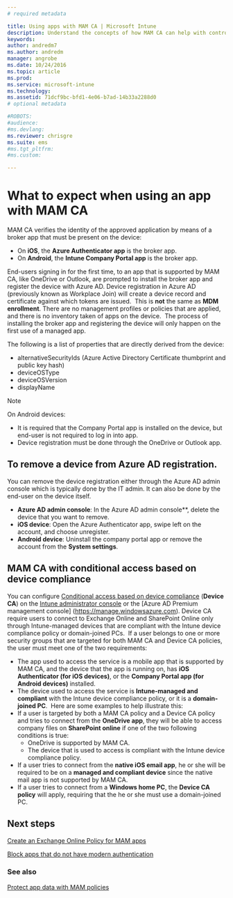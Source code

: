 ```yaml
---
# required metadata

title: Using apps with MAM CA | Microsoft Intune
description: Understand the concepts of how MAM CA can help with controlling what apps have access to O365 services.
keywords:
author: andredm7
ms.author: andredm
manager: angrobe
ms.date: 10/24/2016
ms.topic: article
ms.prod:
ms.service: microsoft-intune
ms.technology:
ms.assetid: 71dcf9bc-bfd1-4e06-b7ad-14b33a2288d0
# optional metadata

#ROBOTS:
#audience:
#ms.devlang:
ms.reviewer: chrisgre
ms.suite: ems
#ms.tgt_pltfrm:
#ms.custom:

---
```

# What to expect when using an app with MAM CA
MAM CA verifies the identity of the approved application by means of a broker app that must be present on the device:
*  On **iOS**, the **Azure Authenticator app** is the broker app.
* On **Android**, the **Intune Company Portal app** is the broker app. 

End-users signing in for the first time, to an app that is supported by MAM CA, like OneDrive or Outlook, are prompted to install the broker app and register the device with Azure AD. Device registration in Azure AD (previously known as Workplace Join) will create a device record and certificate against which tokens are issued.  This is **not** the same as **MDM enrollment**. There are no management profiles or policies that are applied, and there is no inventory taken of apps on the device.  The process of installing the broker app and registering the device will only happen on the first use of a managed app.

The following is a list of properties that are directly derived from the device:

* alternativeSecurityIds (Azure Active Directory Certificate thumbprint and public key hash)
* deviceOSType
* deviceOSVersion
* displayName

> [!NOTE]
> On Android devices:
  * It is required that the Company Portal app is installed on the device, but end-user is not required to log in into app.
  * Device registration must be done through the OneDrive or Outlook app.

## To remove a device from Azure AD registration.
You can remove the device registration either through the Azure AD admin console which is typically done by the IT admin.  It can also be done by the end-user on the device itself.

* **Azure AD admin console**: In the Azure AD admin console**, delete the device that you want to remove.
* **iOS device**: Open the Azure Authenticator app, swipe left on the account, and choose unregister.  
* **Android device**: Uninstall the company portal app or remove the account from the **System settings**.



## MAM CA with conditional access based on device compliance  

You can configure [Conditional access based on device compliance](restrict-access-to-email-and-o365-services-with-microsoft-intune.md) (**Device CA**) on the [Intune administrator console](https://manage.microsoft.com) or the [Azure AD Premium management console] (https://manage.windowsazure.com). Device CA require users to connect to Exchange Online and SharePoint Online only through Intune-managed  devices that are compliant with the Intune device compliance policy or domain-joined PCs.  If a user belongs to one or more security groups that are targeted for both  MAM CA and Device CA policies, the user must meet one of the two requirements:
* The app used to access the service is a mobile app that is supported by MAM CA, and the device that the app is running on, has **iOS Authenticator (for iOS devices)**, or the **Company Portal app (for Android devices)** installed.
* The device used to access the service is **Intune-managed and compliant** with the Intune device compliance policy, or it is a **domain-joined PC**.  Here are some examples to help illustrate this:
* If a user is targeted by both a MAM CA policy and a Device CA policy and tries to connect from the **OneDrive app**, they will be able to access company files on **SharePoint online** if one of the two following conditions is true:
  * OneDrive is supported by MAM CA.
  * The device that is used to access is compliant with the Intune device compliance policy.
* If a user tries to connect from the **native iOS email app**, he or she will be required to be on a **managed and compliant device** since the native mail app is not supported by MAM CA.
* If a user tries to connect from a **Windows home PC**, the **Device CA policy** will apply, requiring that the he or she must use a domain-joined PC.




## Next steps
[Create an Exchange Online Policy for MAM apps](mam-ca-for-exchange-online.md)

[Block apps that do not have modern authentication](block-apps-with-no-modern-authentication.md)

### See also

[Protect app data with MAM policies](protect-app-data-using-mobile-app-management-policies-with-microsoft-intune.md)
